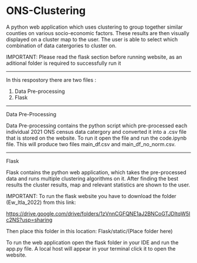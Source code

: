 # ONS-Clustering
A python web application which uses clustering to group together similar counties on various socio-economic factors. These results are then visually displayed on a cluster map to the user. The user is able to select which combination of data catergories to cluster on.

IMPORTANT: Please read the flask section before running website, as an aditional folder is required to successfully run it

-------------------------------------------

In this respostory there are two files :

1. Data Pre-processing
2. Flask

------------------------------------------

Data Pre-Processing 

Data Pre-processing contains the python script which pre-processed each individual 2021 ONS census data catergory and converted it into a .csv file that is stored on the website. To run it open the file and run the code.ipynb file. This will produce two files main_df.csv and main_df_no_norm.csv.

-----------------------------------------

Flask

Flask contains the python web application, which takes the pre-processed data and runs multiple clustering algorithms on it. After finding the best results the cluster results, map and relevant statistics are shown to the user.

IMPORTANT: To run the flask website you have to download the folder (Ew_ltla_2022) from this link: 

https://drive.google.com/drive/folders/1zVnnCGFQNE1aJ2BNCoGTJDltqW5Ic2NS?usp=sharing

Then place this folder in this location: Flask/static/(Place folder here)

To run the web application open the flask folder in your IDE and run the app.py file. A local host will appear in your terminal click it to open the website.
